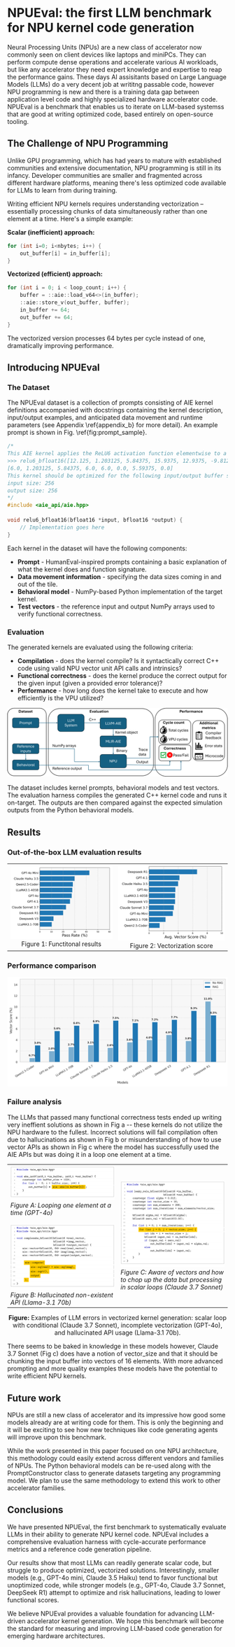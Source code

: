 # NPUEval: the first LLM benchmark for NPU kernel code generation

Neural Processing Units (NPUs) are a new class of accelerator now commonly seen on client devices like laptops and miniPCs. They can perform compute dense operations and accelerate various AI workloads, but like any accelerator they need expert knowledge and expertise to reap the performance gains. These days AI assisitants based on Large Language Models (LLMs) do a very decent job at writitng passable code, however NPU programming is new and there is a training data gap between application level code and highly specialized hardware accelerator code. NPUEval is a benchmark that enables us to iterate on LLM-based systemss that are good at writing optimized code, based entirely on open-source tooling.

## The Challenge of NPU Programming

Unlike GPU programming, which has had years to mature with established communities and extensive documentation, NPU programming is still in its infancy. Developer communities are smaller and fragmented across different hardware platforms, meaning there's less optimized code available for LLMs to learn from during training.

Writing efficient NPU kernels requires understanding vectorization – essentially processing chunks of data simultaneously rather than one element at a time. Here's a simple example:

**Scalar (inefficient) approach:**
```cpp
for (int i=0; i<nbytes; i++) {
    out_buffer[i] = in_buffer[i];
}
```

**Vectorized (efficient) approach:**
```cpp
for (int i = 0; i < loop_count; i++) {
    buffer = ::aie::load_v64<>(in_buffer);
    ::aie::store_v(out_buffer, buffer);
    in_buffer += 64;
    out_buffer += 64;
}
```

The vectorized version processes 64 bytes per cycle instead of one, dramatically improving performance.

## Introducing NPUEval

### The Dataset

The NPUEval dataset is a collection of prompts consisting of AIE kernel definitions accompanied with docstrings containing the kernel description, input/output examples, and anticipated data movement and runtime parameters (see Appendix \ref{appendix_b} for more detail). An example prompt is shown in Fig. \ref{fig:prompt_sample}.

```cpp
/*
This AIE kernel applies the ReLU6 activation function elementwise to a bfloat16 input vector of size 256. ReLU6 clamps each value to [0, 6].
>>> relu6_bfloat16([12.125, 1.203125, 5.84375, 15.9375, 12.9375, -9.8125, 5.59375, -3.203125])
[6.0, 1.203125, 5.84375, 6.0, 6.0, 0.0, 5.59375, 0.0]
This kernel should be optimized for the following input/output buffer shapes and parameters:
input size: 256
output size: 256
*/
#include <aie_api/aie.hpp>

void relu6_bfloat16(bfloat16 *input, bfloat16 *output) {
    // Implementation goes here
}
```

Each kernel in the dataset will have the following components:
- **Prompt** - HumanEval-inspired prompts containing a basic explanation of what the kernel does and function signature.
- **Data movement information** - specifying the data sizes coming in and out of the tile.
- **Behavioral model** - NumPy-based Python implementation of the target kernel.
- **Test vectors** - the reference input and output NumPy arrays used to verify functional correctness.

### Evaluation

The generated kernels are evaluated using the following criteria:

- **Compilation** - does the kernel compile? Is it syntactically correct C++ code using valid NPU vector unit API calls and intrinsics?
- **Functional correctness** - does the kernel produce the correct output for the given input (given a provided error tolerance)?
- **Performance** - how long does the kernel take to execute and how efficiently is the VPU utilized?

![](img/eval_overview2.png)

The dataset includes kernel prompts, behavioral models and test vectors. The evaluation harness compiles the generated C++ kernel code and runs it on-target. The outputs are then compared against the expected simulation outputs from the Python behavioral models.

## Results

### Out-of-the-box LLM evaluation results

<table>
  <tr>
    <td style="text-align: center;">
      <img src="img/outofbox_functional.png" width="600px"><br>
      <span>Figure 1: Functitonal results</span>
    </td>
    <td style="text-align: center;">
      <img src="img/outofbox_vector.png" width="600px"><br>
      <span>Figure 2: Vectorization score</span>
    </td>
  </tr>
</table>

### Performance comparison

![](img/vectorization_results.png)

### Failure analysis

The LLMs that passed many functional correctness tests ended up writing very ineffient solutions as shown in Fig a -- these kernels do not utilize the NPU hardware to the fullest. Incorrect solutions will fail compilation often due to hallucinations as shown in Fig b or misunderstanding of how to use vector APIs as shown in Fig c where the model has successfully used the AIE APIs but was doing it in a loop one element at a time.

<table>
  <tr>
    <td width="48%">
      <img src="img/abs_int8_sample.png" alt="Looping one element at a time (GPT-4o)" style="width:100%"><br>
      <em>Figure A: Looping one element at a time (GPT-4o)</em><br><br>
      <img src="img/complexabs_sample.png" alt="Hallucinated non-existent API (Llama-3.1 70b)" style="width:100%"><br>
      <em>Figure B: Hallucinated non-existent API (Llama-3.1 70b)</em>
    </td>
    <td width="48%">
      <img src="img/leaky_relu_sample.png" alt="Aware of vectors but scalar loops (Claude 3.7 Sonnet)" style="width:100%"><br>
      <em>Figure C: Aware of vectors and how to chop up the data but processing in scalar loops (Claude 3.7 Sonnet)</em>
    </td>
  </tr>
</table>

<p style="text-align: center"><strong>Figure:</strong> Examples of LLM errors in vectorized kernel generation: scalar loop with conditional (Claude 3.7 Sonnet), incomplete vectorization (GPT-4o), and hallucinated API usage (Llama-3.1 70b).</p>

There seems to be baked in knowledge in these models however, Claude 3.7 Sonnet (Fig c) does have a notion of vector\_size and that it should be chunking the input buffer into vectors of 16 elements. With more advanced prompting and more quality examples these models have the potential to write efficient NPU kernels.

## Future work


NPUs are still a new class of accelerator and its impressive how good some models already are at writing code for them. This is only the beginning and it will be exciting to see how new techniques like code generating agents will improve upon this benchmark.

While the work presented in this paper focused on one NPU architecture, this methodology could easily extend across different vendors and families of NPUs. The Python behavioral models can be re-used along with the PromptConstructor class to generate datasets targeting any programming model. We plan to use the same methodology to extend this work to other accelerator families.

## Conclusions

We have presented NPUEval, the first benchmark to systematically evaluate LLMs in their ability to generate NPU kernel code. NPUEval includes a comprehensive evaluation harness with cycle-accurate performance metrics and a reference code generation pipeline.

Our results show that most LLMs can readily generate scalar code, but struggle to produce optimized, vectorized solutions. Interestingly, smaller models (e.g., GPT-4o mini, Claude 3.5 Haiku) tend to favor functional but unoptimized code, while stronger models (e.g., GPT-4o, Claude 3.7 Sonnet, DeepSeek R1) attempt to optimize and risk hallucinations, leading to lower functional scores.

We believe NPUEval provides a valuable foundation for advancing LLM-driven accelerator kernel generation. We hope this benchmark will become the standard for measuring and improving LLM-based code generation for emerging hardware architectures.
